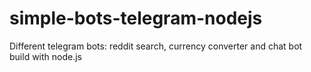# simple-bots-telegram-nodejs

Different telegram bots: reddit search, currency converter and chat bot build with node.js
